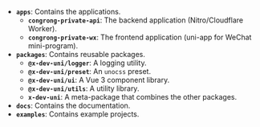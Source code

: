
- **`apps`**: Contains the applications.
  - **`congrong-private-api`**: The backend application (Nitro/Cloudflare Worker).
  - **`congrong-private-wx`**: The frontend application (uni-app for WeChat mini-program).
- **`packages`**: Contains reusable packages.
  - **`@x-dev-uni/logger`**: A logging utility.
  - **`@x-dev-uni/preset`**: An `unocss` preset.
  - **`@x-dev-uni/ui`**: A Vue 3 component library.
  - **`@x-dev-uni/utils`**: A utility library.
  - **`x-dev-uni`**: A meta-package that combines the other packages.
- **`docs`**: Contains the documentation.
- **`examples`**: Contains example projects.

